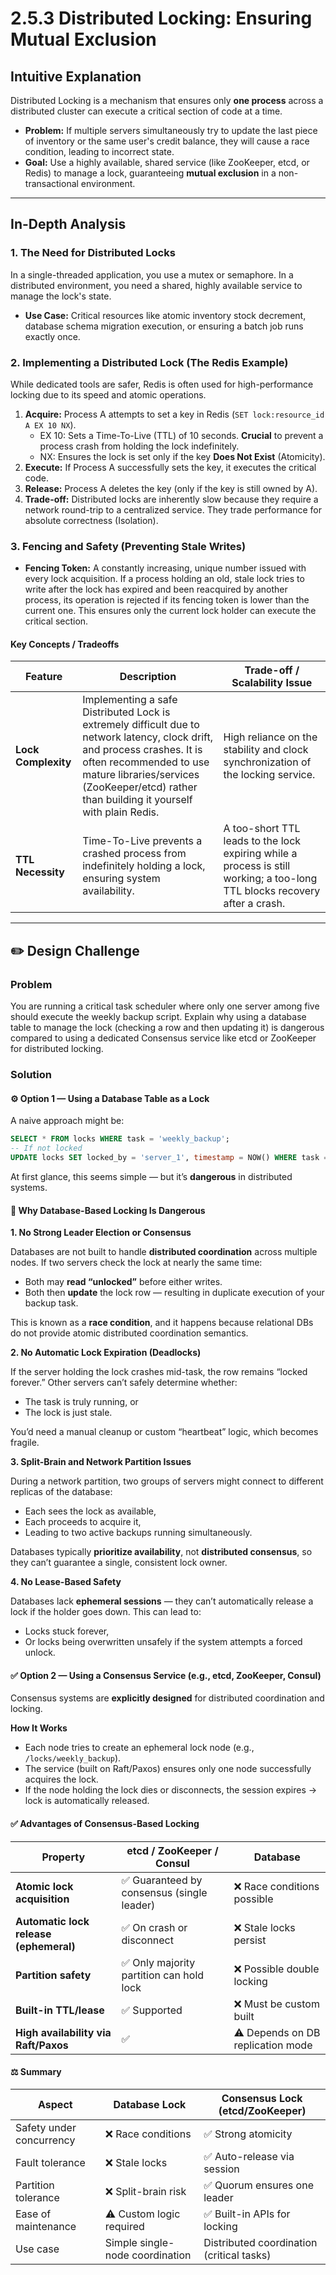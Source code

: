 # 2.5.3 Distributed Locking: Ensuring Mutual Exclusion

## Intuitive Explanation

Distributed Locking is a mechanism that ensures only **one process** across a distributed cluster can execute a critical
section of code at a time.

- **Problem:** If multiple servers simultaneously try to update the last piece of inventory or the same user's credit
  balance, they will cause a race condition, leading to incorrect state.
- **Goal:** Use a highly available, shared service (like ZooKeeper, etcd, or Redis) to manage a lock, guaranteeing
  **mutual exclusion** in a non-transactional environment.

---

## In-Depth Analysis

### 1. The Need for Distributed Locks

In a single-threaded application, you use a mutex or semaphore. In a distributed environment, you need a shared, highly
available service to manage the lock's state.

- **Use Case:** Critical resources like atomic inventory stock decrement, database schema migration execution, or
  ensuring a batch job runs exactly once.

### 2. Implementing a Distributed Lock (The Redis Example)

While dedicated tools are safer, Redis is often used for high-performance locking due to its speed and atomic
operations.

1. **Acquire:** Process A attempts to set a key in Redis (`SET lock:resource_id A EX 10 NX`).
    - $\text{EX}$ $\text{10}$: Sets a $\text{Time}$-$\text{To}$-$\text{Live}$ (TTL) of 10 seconds. **Crucial** to
      prevent a process crash from holding the lock indefinitely.
    - $\text{NX}$: Ensures the lock is set only if the key **Does Not Exist** ($\text{Atomicity}$).
2. **Execute:** If Process A successfully sets the key, it executes the critical code.
3. **Release:** Process A deletes the key (only if the key is still owned by A).
4. **Trade-off:** Distributed locks are inherently slow because they require a network round-trip to a centralized
   service. They trade performance for absolute correctness ($\text{Isolation}$).

### 3. Fencing and Safety (Preventing Stale Writes)

- **Fencing Token:** A constantly increasing, unique number issued with every lock acquisition. If a process holding an
  old, stale lock tries to write after the lock has expired and been reacquired by another process, its operation is
  rejected if its fencing token is lower than the current one. This ensures only the current lock holder can execute the
  critical section.

#### Key Concepts / Tradeoffs

| Feature             | Description                                                                                                                                                                                                                                                                   | Trade-off / Scalability Issue                                                                                                                |
|---------------------|-------------------------------------------------------------------------------------------------------------------------------------------------------------------------------------------------------------------------------------------------------------------------------|----------------------------------------------------------------------------------------------------------------------------------------------|
| **Lock Complexity** | Implementing a safe $\text{Distributed}$ $\text{Lock}$ is extremely difficult due to network latency, clock drift, and process crashes. It is often recommended to use mature libraries/services (ZooKeeper/etcd) rather than building it yourself with plain $\text{Redis}$. | High reliance on the stability and clock synchronization of the locking service.                                                             |
| **TTL Necessity**   | Time-To-Live prevents a crashed process from indefinitely holding a lock, ensuring system availability.                                                                                                                                                                       | A too-short $\text{TTL}$ leads to the lock expiring while a process is still working; a too-long $\text{TTL}$ blocks recovery after a crash. |

---

## ✏️ Design Challenge

### Problem

You are running a critical task scheduler where only one server among five should execute the weekly backup script.
Explain why using a $\text{database}$ $\text{table}$ to manage the lock (checking a row and then updating it) is
dangerous compared to using a dedicated $\text{Consensus}$ service like $\text{etcd}$ or $\text{ZooKeeper}$ for
distributed locking.

### Solution

#### ⚙️ Option 1 — Using a Database Table as a Lock

A naive approach might be:

```sql
SELECT * FROM locks WHERE task = 'weekly_backup';
-- If not locked
UPDATE locks SET locked_by = 'server_1', timestamp = NOW() WHERE task = 'weekly_backup';
```

At first glance, this seems simple — but it’s **dangerous** in distributed systems.

#### 🚨 Why Database-Based Locking Is Dangerous

**1. No Strong Leader Election or Consensus**

Databases are not built to handle **distributed coordination** across multiple nodes.
If two servers check the lock at nearly the same time:

- Both may **read “unlocked”** before either writes.
- Both then **update** the lock row — resulting in duplicate execution of your backup task.

This is known as a **race condition**, and it happens because relational DBs do not provide atomic distributed
coordination semantics.

**2. No Automatic Lock Expiration (Deadlocks)**

If the server holding the lock crashes mid-task, the row remains “locked forever.”
Other servers can’t safely determine whether:

- The task is truly running, or
- The lock is just stale.

You’d need a manual cleanup or custom “heartbeat” logic, which becomes fragile.

**3. Split-Brain and Network Partition Issues**

During a network partition, two groups of servers might connect to different replicas of the database:

- Each sees the lock as available,
- Each proceeds to acquire it,
- Leading to two active backups running simultaneously.

Databases typically **prioritize availability**, not **distributed consensus**, so they can’t guarantee a single,
consistent
lock owner.

**4. No Lease-Based Safety**

Databases lack **ephemeral sessions** — they can’t automatically release a lock if the holder goes down.
This can lead to:

- Locks stuck forever,
- Or locks being overwritten unsafely if the system attempts a forced unlock.

#### ✅ Option 2 — Using a Consensus Service (e.g., etcd, ZooKeeper, Consul)

Consensus systems are **explicitly designed** for distributed coordination and locking.

**How It Works**

- Each node tries to create an ephemeral lock node (e.g., `/locks/weekly_backup`).
- The service (built on Raft/Paxos) ensures only one node successfully acquires the lock.
- If the node holding the lock dies or disconnects, the session expires → lock is automatically released.

#### ✅ Advantages of Consensus-Based Locking

| Property                               | etcd / ZooKeeper / Consul                 | Database                          |
|----------------------------------------|-------------------------------------------|-----------------------------------|
| **Atomic lock acquisition**            | ✅ Guaranteed by consensus (single leader) | ❌ Race conditions possible        |
| **Automatic lock release (ephemeral)** | ✅ On crash or disconnect                  | ❌ Stale locks persist             |
| **Partition safety**                   | ✅ Only majority partition can hold lock   | ❌ Possible double locking         |
| **Built-in TTL/lease**                 | ✅ Supported                               | ❌ Must be custom built            |
| **High availability via Raft/Paxos**   | ✅                                         | ⚠️ Depends on DB replication mode |

#### ⚖️ Summary

| Aspect                   | Database Lock                   | Consensus Lock (etcd/ZooKeeper)           |
|--------------------------|---------------------------------|-------------------------------------------|
| Safety under concurrency | ❌ Race conditions               | ✅ Strong atomicity                        |
| Fault tolerance          | ❌ Stale locks                   | ✅ Auto-release via session                |
| Partition tolerance      | ❌ Split-brain risk              | ✅ Quorum ensures one leader               |
| Ease of maintenance      | ⚠️ Custom logic required        | ✅ Built-in APIs for locking               |
| Use case                 | Simple single-node coordination | Distributed coordination (critical tasks) |
